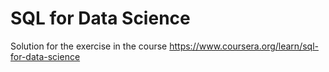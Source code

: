 # SQL for Data Science
Solution for the exercise in the course https://www.coursera.org/learn/sql-for-data-science
